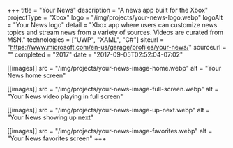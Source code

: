 +++
title = "Your News"
description = "A news app built for the Xbox"
projectType = "Xbox"
logo = "/img/projects/your-news-logo.webp"
logoAlt = "Your News logo"
detail = "Xbox app where users can customize news topics and stream news from a variety of sources. Videos are curated from MSN."
technologies = ["UWP", "XAML", "C#"]
siteurl = "https://www.microsoft.com/en-us/garage/profiles/your-news/"
sourceurl = ""
completed = "2017"
date = "2017-09-05T02:52:04-07:02"

[[images]]
src = "/img/projects/your-news-image-home.webp"
alt = "Your News home screen"

[[images]]
src = "/img/projects/your-news-image-full-screen.webp"
alt = "Your News video playing in full screen"

[[images]]
src = "/img/projects/your-news-image-up-next.webp"
alt = "Your News showing up next"

[[images]]
src = "/img/projects/your-news-image-favorites.webp"
alt = "Your News favorites screen"
+++